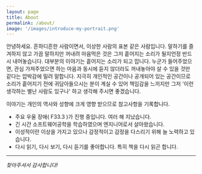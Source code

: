 ```yaml
---
layout: page
title: About
permalink: /about/
image: '/images/introduce-my-portrait.png'
---
```


안녕하세요. 흔하디흔한 사람이면서, 이상한 사람의 표본 같은 사람입니다. 말하기를 즐겨하지 않고 가끔 말하지만 꺼내려 마음먹은 것은 그저 흩어지는 소리가 될지언정 반드시 내어놓습니다. 대부분의 이야기는 흩어지는 소리가 되고 맙니다. 누군가 들어주었으면, 관심 가져주었으면 하는 마음과 동시에 듣지 않더라도 꺼내놓아야 살 수 있을 것만 같다는 압박감에 밀려 말합니다. 지극히 개인적인 공간이나 공개되어 있는 공간이므로 소리가 흩어지기 전에 귀담아들으시는 분이 계실 수 있어 책임감을 느끼지만 그저 '이런 생각하는 별난 사람도 있구나' 하고 생각해 주시면 좋겠습니다.

이야기는 개인의 역사와 성향에 크게 영향 받으므로 참고사항을 기록합니다.

- 주요 우울 장애( F33.3 )가 진행 중입니다. 여러 해 지났습니다.
- 긴 시간 소프트웨어공학을 학습하였으며 엔지니어로서 살아왔습니다.
- 이성적이란 이상을 가지고 있으나 감정적이고 감정을 다스리기 위해 늘 노력하고 있습니다.
- 다시 읽기, 다시 보기, 다시 듣기를 좋아합니다. 특히 책을 다시 읽곤 합니다.

***

*찾아주셔서 감사합니다!*

